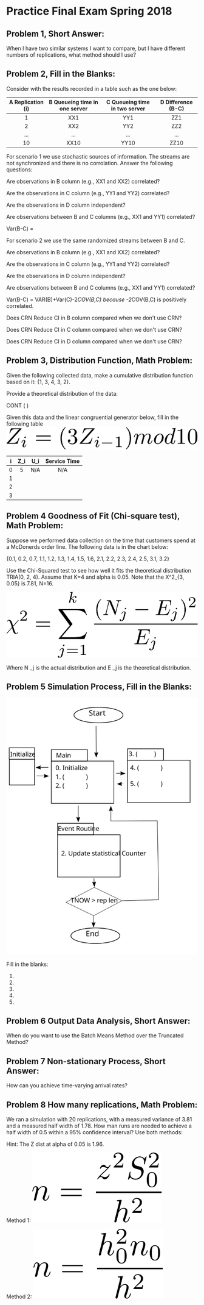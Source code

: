 # Practice Final Exam Spring 2018

## Problem 1, Short Answer:
When I have two similar systems I want to compare, but I have different numbers of replications, what method should I use? 


## Problem 2, Fill in the Blanks:
Consider with the results recorded in a table such as the one below:


| A Replication (i)| B Queueing time in one server| C Queueing time in two server| D Difference (B-C) |
| :-----------: |:-------------:| :----:| :----: |
| 1      | XX1 | YY1 | ZZ1 |
| 2      | XX2     |   YY2 | ZZ2 |
| ... | ...      |   ... | ...|
| 10 | XX10 | YY10 | ZZ10|

For scenario 1 we use stochastic sources of information. The streams are not synchronized and there is no corrolation. Answer the following questions:

Are observations in B column (e.g., XX1 and XX2) correlated?


Are the observations in C column (e.g., YY1 and YY2) correlated?


Are the observations in D column independent?


Are observations between B and C columns (e.g., XX1 and YY1) correlated? 


Var(B-C) = 



For scenario 2 we use the same randomized streams between B and C. 


Are observations in B column (e.g., XX1 and XX2) correlated?


Are the observations in C column (e.g., YY1 and YY2) correlated?


Are the observations in D column independent?


Are observations between B and C columns (e.g., XX1 and YY1) correlated? 


Var(B-C) = 
VAR(B)+Var(C)-2*COV(B,C) because -2*COV(B,C) is positively correlated. 


Does CRN Reduce CI in B column compared when we don't use CRN?


Does CRN Reduce CI in C column compared when we don't use CRN?


Does CRN Reduce CI in D column compared when we don't use CRN?


## Problem 3, Distribution Function, Math Problem: 

Given the following collected data, make a cumulative distribution function based on it:
{1, 3, 4, 3, 2}.



Provide a theoretical distribution of the data:

CONT (                                          ) 


Given this data and the linear congruential generator below, fill in the following table
![Z_i=(3Z_{i-1})mod10](linear_congruential_generator.png)

| i | Z_i | U_i | Service Time |
|:-:|:---:| :-: | :-: |
| 0 |  5  | N/A | N/A |
| 1 |     |     |     |
| 2 |     |     |     |
| 3 |     |     |     |

## Problem 4 Goodness of Fit (Chi-square test), Math Problem: 
Suppose we performed data collection on the time that customers spend at a 
McDonerds order line. The following data is in the chart below:

{0.1, 0.2, 0.7, 1.1, 1.2, 1.3, 1.4, 1.5, 1.6, 2.1, 2.2, 2.3, 2.4, 2.5, 3.1, 3.2} 

Use the Chi-Squared test to see how well it fits the theoretical distribution
TRIA(0, 2, 4). Assume that K=4 and alpha is 0.05. Note that the X^2_{3, 0.05} 
is 7.81, N=16. 

![\chi^2=\sum_{j=1}^k\frac{(N_j-E_j)^2}{E_j}](ChiSquaredTest.png)

Where N _j is the actual distribution and E _j is the theoretical distribution. 


## Problem 5 Simulation Process, Fill in the Blanks:

![Basic simulation proces](final_prob5_question.svg)

Fill in the blanks:

1. 
2. 
3. 
4. 
5. 

## Problem 6 Output Data Analysis, Short Answer: 
When do you want to use the Batch Means Method over the Truncated Method?

## Problem 7 Non-stationary Process, Short Answer:
How can you achieve time-varying arrival rates?

## Problem 8 How many replications, Math Problem:
We ran a simulation with 20 replications, with a measured variance of 3.81 and
a measured half width of 1.78. How man runs are needed to achieve a half width
of 0.5 within a 95% confidence interval? Use both methods:

Hint: The Z dist at alpha of 0.05 is 1.96. 

Method 1:
![n=\frac{z^2 S_0^2}{h^2}](method1.png)

Method 2:
![n=\frac{h_0^2 n_0}{h^2}](method2.png)


